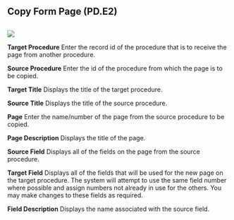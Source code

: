 ##  Copy Form Page (PD.E2)

<PageHeader />

##

![](images/PD-E2-1.jpg)

**Target Procedure** Enter the record id of the procedure that is to receive
the page from another procedure.  
  
**Source Procedure** Enter the id of the procedure from which the page is to
be copied.  
  
**Target Title** Displays the title of the target procedure.  
  
**Source Title** Displays the title of the source procedure.  
  
**Page** Enter the name/number of the page from the source procedure to be
copied.  
  
**Page Description** Displays the title of the page.  
  
**Source Field** Displays all of the fields on the page from the source
procedure.  
  
**Target Field** Displays all of the fields that will be used for the new page
on the target procedure. The system will attempt to use the same field number
where possible and assign numbers not already in use for the others. You may
make changes to these fields as required.  
  
**Field Description** Displays the name associated with the source field.  
  
  
<badge text= "Version 8.10.57" vertical="middle" />

<PageFooter />